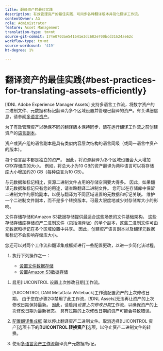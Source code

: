 ```yaml
---
title: 翻译资产的最佳实践
description: 有效管理资产的最佳实践，可同步各种翻译版本并简化翻译工作流。
contentOwner: AG
role: Administrator
feature: Asset Management
translation-type: tm+mt
source-git-commit: 174e0703ae541641e3dc602e700bcd31624ae62c
workflow-type: tm+mt
source-wordcount: '419'
ht-degree: 1%

---
```



# 翻译资产的最佳实践{#best-practices-for-translating-assets-efficiently}

[!DNL Adobe Experience Manager Assets] 支持多语言工作流，将数字资产的二进制文件、元数据和标记翻译为多个区域设置并管理已翻译的资产。有关详细信息，请参阅[多语言资产](multilingual-assets.md)。

为了有效管理资产以确保不同的翻译版本保持同步，请在运行翻译工作流之前创建资产的[语言副本](preparing-assets-for-translation.md)。

资产或资产组的语言副本是具有类似内容层次结构的语言同级（或同一语言中资产的版本）。

每个语言副本都是独立的资产。 因此，将资源翻译为多个区域设置会大大增加CRX存储库的大小。 例如，将总大小为10 GB的资产翻译为两种语言可以将存储库大小增加约20 GB（每种语言为10 GB）。

与元数据和标记相比，资源二进制文件占用的存储空间要大得多。 因此，如果翻译元数据和标记只有您的用途，请省略翻译二进制文件。 您可以在存储库中保留二进制文件的原始副本，以便与翻译为不同区域设置的元数据和标记关联。 维护一个二进制文件副本，而不是多个转换版本，可最大限度地减少对存储库大小的影响。

文件存储存储和Amazon S3数据存储提供最适合这些场景的文件基础架构。 这些存储存储库存储资产二进制文件（包括演绎版）的单个副本，这些二进制文件可由元数据和标记在多个区域设置中共享。 因此，创建资产语言副本以及翻译元数据和标记不会影响存储库大小。

您还可以对两个工作流和翻译集成框架进行一些配置更改，以进一步简化该过程。

1. 执行下列操作之一：

   * [设置文件数据存储](/help/sites-deploying/data-store-config.md)
   * [设置Amazon S3数据存储](/help/sites-deploying/data-store-config.md)

<!--
1. Disable the [DAM MetaData Write-back](/help/sites-administering/workflow-offloader.md#disable-offloading) workflow.

   As the name suggests, the [!UICONTROL DAM Metadata Writeback] workflow rewrites the metadata to the binary file. Because the metadata changes after translation, writing it back to the binary file generates a different binary for a language copy.

   >[!NOTE]
   >
   >Disabling the [!UICONTROL DAM MetaData Writeback] workflow turns off XMP metadata write-back on asset binaries. Consequently, future metadata changes are no longer be saved within the assets. Evaluate the consequences before disabling this workflow.
-->

1. 启用[!UICONTROL 设置上次修改日期]工作流。

   [!UICONTROL DAM MetaData Writeback]工作流配置资产的上次修改日期。 由于您在步骤2中禁用了此工作流，[!DNL Assets]无法再让资产的上次修改日期保持最新。 因此，请启用&#x200B;*设置上次修改日期*&#x200B;工作流，以确保资产的上次修改日期为最新状态。 具有过期的上次修改日期的资产可能会导致错误。

1. [配置翻译集成框](/help/sites-administering/tc-tic.md) 架以停止翻译资产二进制文件。取消选择[!UICONTROL 资产]选项卡下的&#x200B;**[!UICONTROL 转换资产]**&#x200B;选项，以停止资产二进制文件的转换。
1. 使用[多语言资产工作流](multilingual-assets.md)翻译资产元数据/标记。
